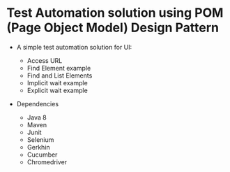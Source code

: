 # Test Automation solution using POM (Page Object Model) Design Pattern

 - A simple test automation solution for UI:
   * Access URL
   * Find Element example
   * Find and List Elements
   * Implicit wait example
   * Explicit wait example
   
  
  
  
  
 - Dependencies
   * Java 8
   * Maven
   * Junit
   * Selenium 
   * Gerkhin
   * Cucumber
   * Chromedriver

